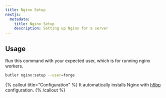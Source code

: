 ```yaml
---
title: Nginx Setup
nextjs:
  metadata:
    title: Nginx Setup
    description: Setting up Nginx for a server
---
```


## Usage

Run this command with your expected user, which is for running nginx workers.

```bash
butler nginx:setup --user=forge
```

{% callout title="Configuration" %}
It automatically installs Nginx with [h5bp](https://github.com/h5bp/server-configs-nginx.git) configuration.
{% /callout %}
